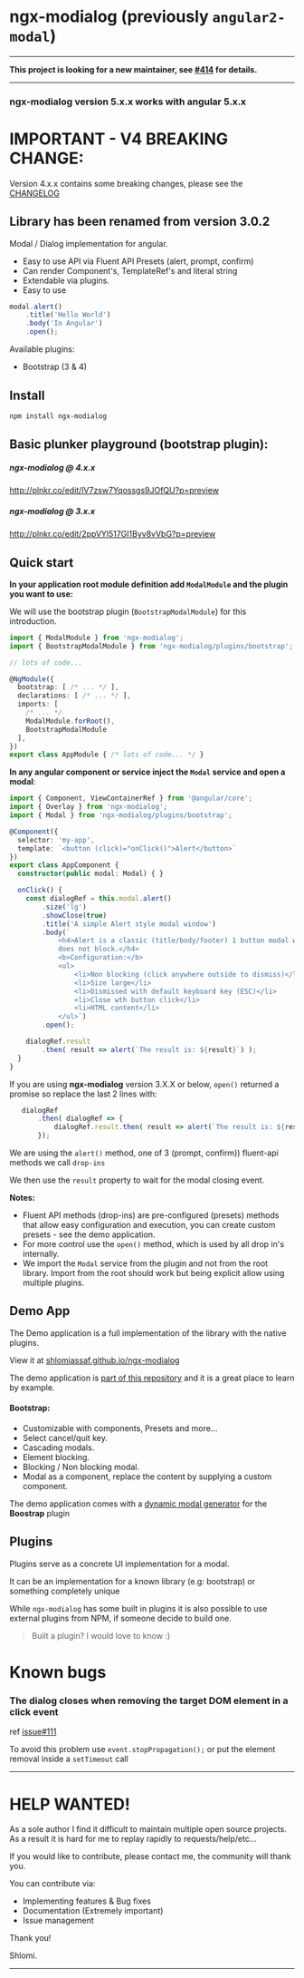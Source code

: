 # ngx-modialog (previously `angular2-modal`)


---

**This project is looking for a new maintainer, see [#414](https://github.com/shlomiassaf/ngx-modialog/issues/414) for details.**

---

### ngx-modialog version 5.x.x works with angular 5.x.x

# IMPORTANT - V4 BREAKING CHANGE:
Version 4.x.x contains some breaking changes, please see the [CHANGELOG](./CHANGELOG.md)

## Library has been renamed from version 3.0.2


Modal / Dialog implementation for angular.

  - Easy to use API via Fluent API Presets (alert, prompt, confirm)
  - Can render Component's, TemplateRef's and literal string
  - Extendable via plugins.
  - Easy to use
```typescript
modal.alert()
    .title('Hello World')
    .body('In Angular')
    .open();
```


Available plugins: 

  - Bootstrap (3 & 4)

## Install
```bash
npm install ngx-modialog
```

## Basic plunker playground (bootstrap plugin):

##### ngx-modialog @ 4.x.x
http://plnkr.co/edit/lV7zsw7Yqossgs9JOfQU?p=preview

##### ngx-modialog @ 3.x.x
http://plnkr.co/edit/2ppVYl517GI1Byv8vVbG?p=preview

## Quick start

**In your application root module definition add `ModalModule` and the plugin you want to use:**

We will use the bootstrap plugin (`BootstrapModalModule`) for this introduction.

```typescript
import { ModalModule } from 'ngx-modialog';
import { BootstrapModalModule } from 'ngx-modialog/plugins/bootstrap';

// lots of code...

@NgModule({
  bootstrap: [ /* ... */ ],
  declarations: [ /* ... */ ],
  imports: [
    /* ... */
    ModalModule.forRoot(),
    BootstrapModalModule
  ],
})
export class AppModule { /* lots of code... */ }
```

**In any angular component or service inject the `Modal` service and open a modal**:


```typescript
import { Component, ViewContainerRef } from '@angular/core';
import { Overlay } from 'ngx-modialog';
import { Modal } from 'ngx-modialog/plugins/bootstrap';

@Component({
  selector: 'my-app',
  template: `<button (click)="onClick()">Alert</button>`
})
export class AppComponent {
  constructor(public modal: Modal) { }

  onClick() {
    const dialogRef = this.modal.alert()
        .size('lg')
        .showClose(true)
        .title('A simple Alert style modal window')
        .body(`
            <h4>Alert is a classic (title/body/footer) 1 button modal window that 
            does not block.</h4>
            <b>Configuration:</b>
            <ul>
                <li>Non blocking (click anywhere outside to dismiss)</li>
                <li>Size large</li>
                <li>Dismissed with default keyboard key (ESC)</li>
                <li>Close wth button click</li>
                <li>HTML content</li>
            </ul>`)
        .open();

    dialogRef.result
        .then( result => alert(`The result is: ${result}`) );
  }
}
```

If you are using **ngx-modialog** version 3.X.X or below, `open()` returned a promise so replace the last 2 lines with:
```typescript
   dialogRef
       .then( dialogRef => {
           dialogRef.result.then( result => alert(`The result is: ${result}`);
       });
```

We are using the `alert()` method, one of 3 (prompt, confirm)) fluent-api methods we call `drop-ins`

We then use the `result` property to wait for the modal closing event.

**Notes:**
  - Fluent API methods (drop-ins) are pre-configured (presets) methods that allow easy configuration and execution, you can create custom presets - see the demo application.
  - For more control use the `open()` method, which is used by all drop in's internally.
  - We import the `Modal` service from the plugin and not from the root library.
  Import from the root should work but being explicit allow using multiple plugins.

## Demo App
The Demo application is a full implementation of the library with the native plugins.

View it at [shlomiassaf.github.io/ngx-modialog](http://shlomiassaf.github.io/ngx-modialog/)

The demo application is [part of this repository](https://github.com/shlomiassaf/ngx-modialog/tree/master/src/demo/app) and it is a great place to learn by example.

#### Bootstrap:
  - Customizable with components, Presets and more...  
  - Select cancel/quit key.
  - Cascading modals.  
  - Element blocking.  
  - Blocking / Non blocking modal.  
  - Modal as a component, replace the content by supplying a custom component.   

The demo application comes with a [dynamic modal generator](http://shlomiassaf.github.io/ngx-modialog#/bootstrap-demo/customizeModals) for the **Boostrap** plugin

## Plugins
Plugins serve as a concrete UI implementation for a modal.

It can be an implementation for a known library (e.g: bootstrap) or something completely unique

While `ngx-modialog` has some built in plugins it is also possible to use external plugins from NPM, if someone decide to build one.

> Built a plugin? I would love to know :)

# Known bugs
### The dialog closes when removing the target DOM element in a click event
ref [issue#111](https://github.com/shlomiassaf/ngx-modialog/issues/111)

To avoid this problem use `event.stopPropagation();` or put the element removal inside a `setTimeout` call

---

# HELP WANTED!

As a sole author I find it difficult to maintain multiple open source projects.
As a result it is hard for me to replay rapidly to requests/help/etc...

If you would like to contribute, please contact me, the community will thank you.

You can contribute via:

  - Implementing features & Bug fixes
  - Documentation (Extremely important)
  - Issue management

Thank you!

Shlomi.

---
